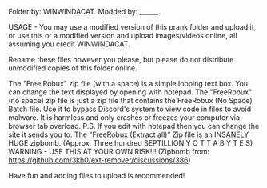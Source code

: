 Folder by: WINWINDACAT. Modded by: ______.

USAGE - You may use a modified version of this prank folder and upload it,
or use this or a modified version and upload images/videos online,
all assuming you credit WINWINDACAT.

Rename these files however you please, but please do not distribute 
unmodified copies of this folder online.

The "Free Robux" zip file (with a space) is a simple looping text box.
You can change the text displayed by opening with notepad.
The "FreeRobux" (no space) zip file is just a zip file that contains the FreeRobux (No Space) Batch file.
Use it to bypass Discord's system to view code in files to avoid malware.
It is harmless and only crashes or freezes your computer via browser tab overload.
P.S. If you edit with notepad then you can change the site it sends you to.
The "FreeRobux (Extract all)" Zip file is an INSANELY HUGE zipbomb.
(Approx. Three hundred SEPTILLION Y O T T A B Y T E S)
WARNING - USE THIS AT YOUR OWN RISK!!!
(Zipbomb from: https://github.com/3kh0/ext-remover/discussions/386)

Have fun and adding files to upload is recommended!
